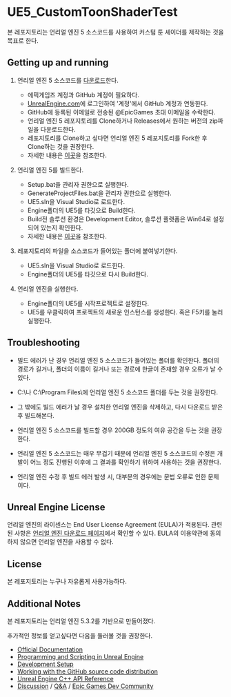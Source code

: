 # UE5_CustomToonShaderTest

본 레포지토리는 언리얼 엔진 5 소스코드를 사용하여 커스텀 툰 셰이더를 제작하는 것을 목표로 한다.

## Getting up and running

1. 언리얼 엔진 5 소스코드를 [다운로드](https://github.com/EpicGames/UnrealEngine)한다.

    - 에픽게임즈 계정과 GitHub 계정이 필요하다.
    - [UnrealEngine.com](https://www.unrealengine.com/ko)에 로그인하여 '계정'에서 GitHub 계정과 연동한다.
    - GitHub에 등록된 이메일로 전송된 @EpicGames 초대 이메일을 수락한다.
    - 언리얼 엔진 5 레포지토리를 Clone하거나 Releases에서 원하는 버전의 zip파일을 다운로드한다.
    - 레포지토리를 Clone하고 싶다면 언리얼 엔진 5 레포지토리를 Fork한 후 Clone하는 것을 권장한다.
    - 자세한 내용은 [이곳](https://www.unrealengine.com/ko/ue-on-github)을 참조한다.

2. 언리얼 엔진 5를 빌드한다.
    - Setup.bat을 관리자 권한으로 실행한다.
    - GenerateProjectFiles.bat을 관리자 권한으로 실행한다.
    - UE5.sln을 Visual Studio로 로드한다.
    - Engine폴더의 UE5를 타깃으로 Build한다.
    - Build전 솔루션 환경은 Development Editor, 솔루션 플랫폼은 Win64로 설정되어 있는지 확인한다.
    - 자세한 내용은 [이곳](https://docs.unrealengine.com/5.3/ko/downloading-unreal-engine-source-code/)을 참조한다.

3. 레포지토리의 파일을 소스코드가 들어있는 폴더에 붙여넣기한다.
    - UE5.sln을 Visual Studio로 로드한다.
    - Engine폴더의 UE5를 타깃으로 다시 Build한다.

4. 언리얼 엔진을 실행한다.
    - Engine폴더의 UE5를 시작프로젝트로 설정한다.
    - UE5를 우클릭하여 프로젝트의 새로운 인스턴스를 생성한다. 혹은 F5키를 눌러 실행한다.

## Troubleshooting

- 빌드 에러가 난 경우 언리얼 엔진 5 소스코드가 들어있는 폴더를 확인한다. 폴더의 경로가 길거나, 폴더의 이름이 길거나 또는 경로에 한글이 존재할 경우 오류가 날 수 있다.

- C:\나 C:\Program Files\에 언리얼 엔진 5 소스코드 폴더를 두는 것을 권장한다.

- 그 밖에도 빌드 에러가 날 경우 설치한 언리얼 엔진을 삭제하고, 다시 다운로드 받은 후 빌드해본다.

- 언리얼 엔진 5 소스코드를 빌드할 경우 200GB 정도의 여유 공간을 두는 것을 권장한다.

- 언리얼 엔진 5 소스코드는 매우 무겁기 때문에 언리얼 엔진 5 소스코드의 수정은 개발이 어느 정도 진행된 이후에 그 결과를 확인하기 위하여 사용하는 것을 권장한다.

- 언리얼 엔진 수정 후 빌드 에러 발생 시, 대부분의 경우에는 문법 오류로 인한 문제이다.

## Unreal Engine License

언리얼 엔진의 라이센스는 End User License Agreement (EULA)가 적용된다. 관련된 사항은 [언리얼 엔진 다운로드 페이지](https://www.unrealengine.com/ko/download)에서 확인할 수 있다. EULA의 이용약관에 동의하지 않으면 언리얼 엔진을 사용할 수 없다.

## License

본 레포지토리는 누구나 자유롭게 사용가능하다.

## Additional Notes

본 레포지토리는 언리얼 엔진 5.3.2를 기반으로 만들어졌다.

추가적인 정보를 얻고싶다면 다음을 둘러볼 것을 권장한다.
- [Official Documentation](https://docs.unrealengine.com)
- [Programming and Scripting in Unreal Engine](https://docs.unrealengine.com/unreal-engine-programming-and-scripting)
- [Development Setup](https://docs.unrealengine.com/setting-up-your-development-environment-for-cplusplus-in-unreal-engine/)
- [Working with the GitHub source code distribution](https://docs.unrealengine.com/downloading-unreal-engine-source-code)
- [Unreal Engine C++ API Reference](https://docs.unrealengine.com/API)
- [Discussion](https://forums.unrealengine.com/latest?exclude_tag=question) / [Q&A](https://forums.unrealengine.com/tag/question) / [Epic Games Dev Community](https://dev.epicgames.com/community/)
